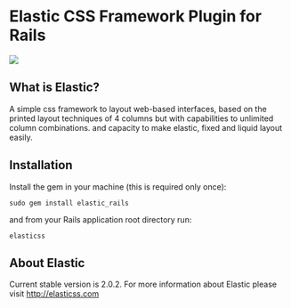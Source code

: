 # Elastic CSS Framework Plugin for Rails

[![](http://stillmaintained.com/mexpolk/elastic_rails.png)](http://stillmaintained.com/mexpolk/elastic_rails)

## What is Elastic?

A simple css framework to layout web-based interfaces, based on the printed layout techniques of 4 columns but with capabilities to unlimited column combinations. and capacity to make elastic, fixed and liquid layout easily.

## Installation

Install the gem in your machine (this is required only once):

    sudo gem install elastic_rails

and from your Rails application root directory run:

    elasticss

## About Elastic

Current stable version is 2.0.2. For more information about Elastic please visit http://elasticss.com
